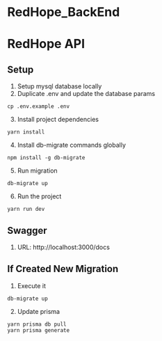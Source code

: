 # RedHope_BackEnd
# RedHope API

## Setup

1. Setup mysql database locally
2. Duplicate .env and update the database params

```
cp .env.example .env
```

3. Install project dependencies

```
yarn install
```

4. Install db-migrate commands globally

```
npm install -g db-migrate
```

5. Run migration

```
db-migrate up
```

6. Run the project

```
yarn run dev
```

## Swagger

1. URL: http://localhost:3000/docs

## If Created New Migration

1. Execute it

```
db-migrate up
```

2. Update prisma

```
yarn prisma db pull
yarn prisma generate
```
